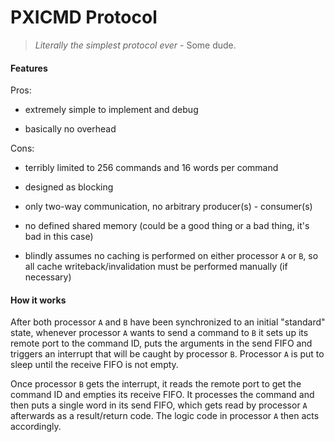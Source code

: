 # PXICMD Protocol

> _Literally the simplest protocol ever_ - Some dude.


#### Features


Pros:

- extremely simple to implement and debug

- basically no overhead


Cons:

- terribly limited to 256 commands and 16 words per command

- designed as blocking

- only two-way communication, no arbitrary producer(s) - consumer(s)

- no defined shared memory (could be a good thing or a bad thing, it's bad in this case)

- blindly assumes no caching is performed on either processor `A` or `B`, so all cache writeback/invalidation must be performed manually (if necessary)


#### How it works

After both processor `A` and `B` have been synchronized to an initial "standard" state, whenever processor `A` wants to send a command to `B` it sets up its remote port to the command ID, puts the arguments in the send FIFO and triggers an interrupt that will be caught by processor `B`. Processor `A` is put to sleep until the receive FIFO is not empty.

Once processor `B` gets the interrupt, it reads the remote port to get the command ID and empties its receive FIFO. It processes the command and then puts a single word in its send FIFO, which gets read by processor `A` afterwards as a result/return code. The logic code in processor `A` then acts accordingly.
